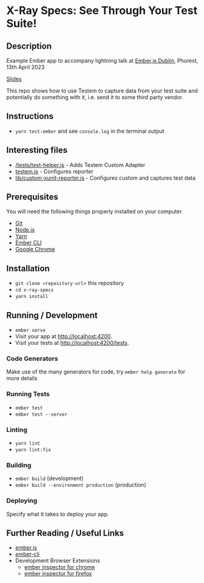 # X-Ray Specs: See Through Your Test Suite!

## Description
Example Ember app to accompany lightning talk at [Ember.js Dublin](https://www.meetup.com/emberjsdublin/events/292260220/), Phorest, 13th April 2023 

[Slides](https://docs.google.com/presentation/d/1wlaY57nhbpEf6o_EsjHIApdEfEaObGyO8ZjUeaeL2M4)

This repo shows how to use Testem to capture data from your test suite and potentially do something with it, i.e. send it to some third party vendor.

## Instructions
* `yarn test:ember` and see `console.log` in the terminal output

## Interesting files
* [/tests/test-helper.js](https://github.com/patocallaghan/x-ray-specs/blob/master/tests/test-helper.js) - Adds Testem Custom Adapter
* [testem.js](https://github.com/patocallaghan/x-ray-specs/blob/master/testem.js) - Configures reporter
* [lib/custom-xunit-reporter.js](https://github.com/patocallaghan/x-ray-specs/blob/master/lib/custom-xunit-reporter.js) - Configures custom and captures test data

## Prerequisites

You will need the following things properly installed on your computer.

* [Git](https://git-scm.com/)
* [Node.js](https://nodejs.org/)
* [Yarn](https://yarnpkg.com/)
* [Ember CLI](https://cli.emberjs.com/release/)
* [Google Chrome](https://google.com/chrome/)

## Installation

* `git clone <repository-url>` this repository
* `cd x-ray-specs`
* `yarn install`

## Running / Development

* `ember serve`
* Visit your app at [http://localhost:4200](http://localhost:4200).
* Visit your tests at [http://localhost:4200/tests](http://localhost:4200/tests).

### Code Generators

Make use of the many generators for code, try `ember help generate` for more details

### Running Tests

* `ember test`
* `ember test --server`

### Linting

* `yarn lint`
* `yarn lint:fix`

### Building

* `ember build` (development)
* `ember build --environment production` (production)

### Deploying

Specify what it takes to deploy your app.

## Further Reading / Useful Links

* [ember.js](https://emberjs.com/)
* [ember-cli](https://cli.emberjs.com/release/)
* Development Browser Extensions
  * [ember inspector for chrome](https://chrome.google.com/webstore/detail/ember-inspector/bmdblncegkenkacieihfhpjfppoconhi)
  * [ember inspector for firefox](https://addons.mozilla.org/en-US/firefox/addon/ember-inspector/)

